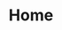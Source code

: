 ---
layout: home
title: Home
landing-title: 'Hi, my name is Eduardo'
description: null
image: null
author: null
show_tile: false
---